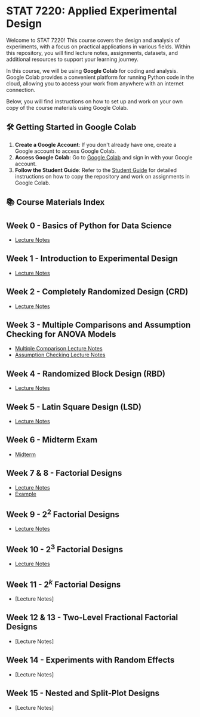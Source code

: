 # STAT 7220: Applied Experimental Design

Welcome to STAT 7220! This course covers the design and analysis of experiments, with a focus on practical applications in various fields. Within this repository, you will find lecture notes, assignments, datasets, and additional resources to support your learning journey.

In this course, we will be using **Google Colab** for coding and analysis. Google Colab provides a convenient platform for running Python code in the cloud, allowing you to access your work from anywhere with an internet connection.

Below, you will find instructions on how to set up and work on your own copy of the course materials using Google Colab.

## 🛠 Getting Started in Google Colab

1. **Create a Google Account**: If you don't already have one, create a Google account to access Google Colab.
2. **Access Google Colab**: Go to [Google Colab](https://colab.research.google.com/) and sign in with your Google account.
3. **Follow the Student Guide**: Refer to the [Student Guide](https://github.com/abrown9008/STAT-7220-Applied-Experimental-Design/blob/main/Python%20for%20Data%20Science/Getting%20Started%20with%20GitHub%20and%20Google%20Colab%20for%20Assignment%20Submissions.ipynb) for detailed instructions on how to copy the repository and work on assignments in Google Colab.

## 📚 Course Materials Index

## Week 0 - Basics of Python for Data Science
- [Lecture Notes](https://github.com/abrown9008/STAT-7220-Applied-Experimental-Design/blob/main/Python%20for%20Data%20Science/Introduction%20to%20Python%20for%20Data%20Science.ipynb)

## Week 1 - Introduction to Experimental Design
- [Lecture Notes](https://github.com/abrown9008/STAT-7220-Applied-Experimental-Design/blob/main/Introduction%20to%20Experimental%20Design/Intro%20to%20Experimental%20Design.ipynb)

## Week 2 - Completely Randomized Design (CRD)
- [Lecture Notes](https://github.com/abrown9008/STAT-7220-Applied-Experimental-Design/blob/main/Comparative%20Experiments/Introduction%20to%20Completely%20Randomized%20Designs.ipynb)

## Week 3 - Multiple Comparisons and Assumption Checking for ANOVA Models
- [Multiple Comparison Lecture Notes](https://github.com/abrown9008/STAT-7220-Applied-Experimental-Design/blob/main/Comparative%20Experiments/Multiple-Group-Comparisons.ipynb)
- [Assumption Checking Lecture Notes](https://github.com/abrown9008/STAT-7220-Applied-Experimental-Design/blob/main/Comparative%20Experiments/Checking-ANOVA-Assumptions.ipynb)

## Week 4 - Randomized Block Design (RBD)
- [Lecture Notes](https://github.com/abrown9008/STAT-7220-Applied-Experimental-Design/blob/main/Random%20Block%20Design%20and%20Latin%20Squares/Intro-to-Randomized-Block-Design.ipynb)

## Week 5 - Latin Square Design (LSD)
- [Lecture Notes](https://github.com/abrown9008/STAT-7220-Applied-Experimental-Design/blob/main/Random%20Block%20Design%20and%20Latin%20Squares/Intro-to-Latin-Square-Design.ipynb)

## Week 6 - Midterm Exam
- [Midterm](https://github.com/abrown9008/STAT-7220-Applied-Experimental-Design/blob/main/Assignments/Midterm-Exam/Midterm-Exam.ipynb)

## Week 7 & 8 - Factorial Designs
- [Lecture Notes](https://github.com/abrown9008/STAT-7220-Applied-Experimental-Design/blob/main/Factorial%20Designs/Intro-to-Factorial-Designs.ipynb)
- [Example](https://github.com/abrown9008/STAT-7220-Applied-Experimental-Design/blob/main/Factorial%20Designs/Factorial-Design-Analysis-Example.ipynb)

## Week 9 - $2^2$ Factorial Designs
- [Lecture Notes](https://github.com/abrown9008/STAT-7220-Applied-Experimental-Design/blob/main/Fractional%20Factorial%20Design/2-2-Factorial-Designs.ipynb)

## Week 10 - $2^3$ Factorial Designs
- [Lecture Notes](https://github.com/abrown9008/STAT-7220-Applied-Experimental-Design/blob/main/Fractional%20Factorial%20Design/2-3-Factorial-Designs.ipynb)

## Week 11 - $2^k$ Factorial Designs
- [Lecture Notes]

## Week 12 & 13 - Two-Level Fractional Factorial Designs
- [Lecture Notes]

## Week 14 - Experiments with Random Effects
- [Lecture Notes]

## Week 15 - Nested and Split-Plot Designs
- [Lecture Notes]